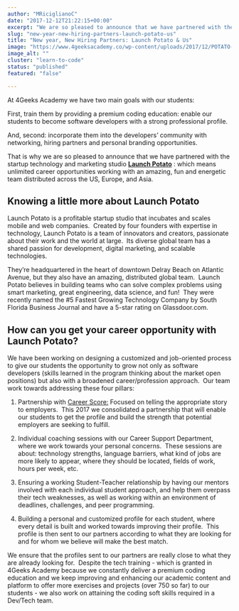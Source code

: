 ```yaml
---
author: "MRiciglianoC"
date: "2017-12-12T21:22:15+00:00"
excerpt: "We are so pleased to announce that we have partnered with the startup technology and marketing studio: Launch Potato"
slug: "new-year-new-hiring-partners-launch-potato-us"
title: "New year, New Hiring Partners: Launch Potato & Us"
image: "https://www.4geeksacademy.co/wp-content/uploads/2017/12/POTATO-ADS-02.jpg"
image_alt: ""
cluster: "learn-to-code"
status: "published"
featured: "false"

---
```


At 4Geeks Academy we have two main goals with our students:

First, train them by providing a premium coding education: enable our students to become software developers with a strong professional profile.

And, second: incorporate them into the developers’ community with networking, hiring partners and personal branding opportunities.

That is why we are so pleased to announce that we have partnered with the startup technology and marketing studio [**Launch Potato**](https://launchpotato.com/) : which means unlimited career opportunities working with an amazing, fun and energetic team distributed across the US, Europe, and Asia.


## Knowing a little more about Launch Potato


Launch Potato is a profitable startup studio that incubates and scales mobile and web companies.  Created by four founders with expertise in technology, Launch Potato is a team of innovators and creators, passionate about their work and the world at large.  Its diverse global team has a shared passion for development, digital marketing, and scalable technologies.

They’re headquartered in the heart of downtown Delray Beach on Atlantic Avenue, but they also have an amazing, distributed global team.  Launch Potato believes in building teams who can solve complex problems using smart marketing, great engineering, data science, and fun!  They were recently named the #5 Fastest Growing Technology Company by South Florida Business Journal and have a 5-star rating on Glassdoor.com.


## How can you get your career opportunity with Launch Potato?


We have been working on designing a customized and job-oriented process to give our students the opportunity to grow not only as software developers (skills learned in the program thinking about the market open positions) but also with a broadened career/profession approach.  Our team work towards addressing these four pillars:



 	
  1. Partnership with [Career Score:](https://www.careerscore.com) Focused on telling the appropriate story to employers.  This 2017 we consolidated a partnership that will enable our students to get the profile and build the strength that potential employers are seeking to fulfill.

 	
  2. Individual coaching sessions with our Career Support Department, where we work towards your personal concerns.  These sessions are about: technology strengths, language barriers, what kind of jobs are more likely to appear, where they should be located, fields of work, hours per week, etc.

 	
  3. Ensuring a working Student-Teacher relationship by having our mentors involved with each individual student approach, and help them overpass their tech weaknesses, as well as working within an environment of deadlines, challenges, and peer programming.

 	
  4. Building a personal and customized profile for each student, where every detail is built and worked towards improving their profile.  This profile is then sent to our partners according to what they are looking for and for whom we believe will make the best match.


We ensure that the profiles sent to our partners are really close to what they are already looking for.  Despite the tech training - which is granted in 4Geeks Academy because we constantly deliver a premium coding education and we keep improving and enhancing our academic content and platform to offer more exercises and projects (over 750 so far) to our students - we also work on attaining the coding soft skills required in a Dev/Tech team.
